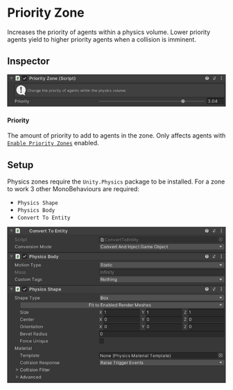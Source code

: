 # Priority Zone

Increases the priority of agents within a physics volume. Lower priority agents yield to higher priority agents when a collision is imminent.

## Inspector

![PriorityZone Inspector](../../../images/PriorityZoneInspector.png)

#### Priority

The amount of priority to add to agents in the zone. Only affects agents with [`Enable Priority Zones`](../../Navigator#enable-priority-zones) enabled.

## Setup

Physics zones require the `Unity.Physics` package to be installed. For a zone to work 3 other MonoBehaviours are required:
 - `Physics Shape`
 - `Physics Body`
 - `Convert To Entity`

![Physics Behaviours Inspector](../../../images/PhysicsZoneBehavioursInspector.webp)